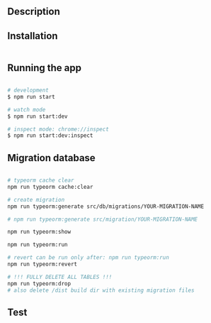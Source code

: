 ## Description

## Installation

```bash

```

## Running the app

```bash

# development
$ npm run start

# watch mode
$ npm run start:dev

# inspect mode: chrome://inspect
$ npm run start:dev:inspect

```

## Migration database

```bash

# typeorm cache clear
npm run typeorm cache:clear

# create migration
npm run typeorm:generate src/db/migrations/YOUR-MIGRATION-NAME

# npm run typeorm:generate src/migration/YOUR-MIGRATION-NAME

npm run typeorm:show

npm run typeorm:run

# revert can be run only after: npm run typeorm:run
npm run typeorm:revert

# !!! FULLY DELETE ALL TABLES !!!
npm run typeorm:drop
# also delete /dist build dir with existing migration files

```

## Test

```bash

```
